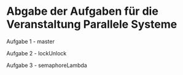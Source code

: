 # Abgabe der Aufgaben für die Veranstaltung Parallele Systeme

Aufgabe 1 - master

Aufgabe 2 - lockUnlock

Aufgabe 3 - semaphoreLambda
